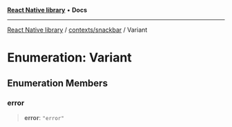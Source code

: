 [**React Native library**](../../../index.md) • **Docs**

***

[React Native library](../../../modules.md) / [contexts/snackbar](../index.md) / Variant

# Enumeration: Variant

## Enumeration Members

### error

> **error**: `"error"`
